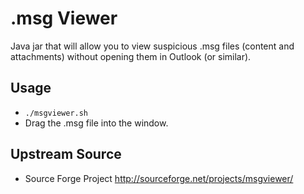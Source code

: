 # .msg Viewer
Java jar that will allow you to view suspicious .msg files (content and attachments) without opening them in Outlook (or similar).

## Usage
* `./msgviewer.sh`
* Drag the .msg file into the window.


## Upstream Source
* Source Forge Project http://sourceforge.net/projects/msgviewer/
